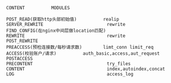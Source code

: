 
	CONTENT          MODULES
	
	POST_READ(获取http头部初始值)          realip
	SERVER_REWRITE                        rewrite
	FIND_CONFIG(在nginx中间层做location匹配)
	REWRITE                               rewrite
	POST_REWRITE
	PREACCESS(预检连接数/每秒请求数)        limt_conn limit_req
	ACCESS(校验账户/请求)          auth_basic,access,aut_request
	POSTACCESS
	PRECONTENT                            try_files
	CONTENT                               index,autoindex,concat
	LOG                                   access_log